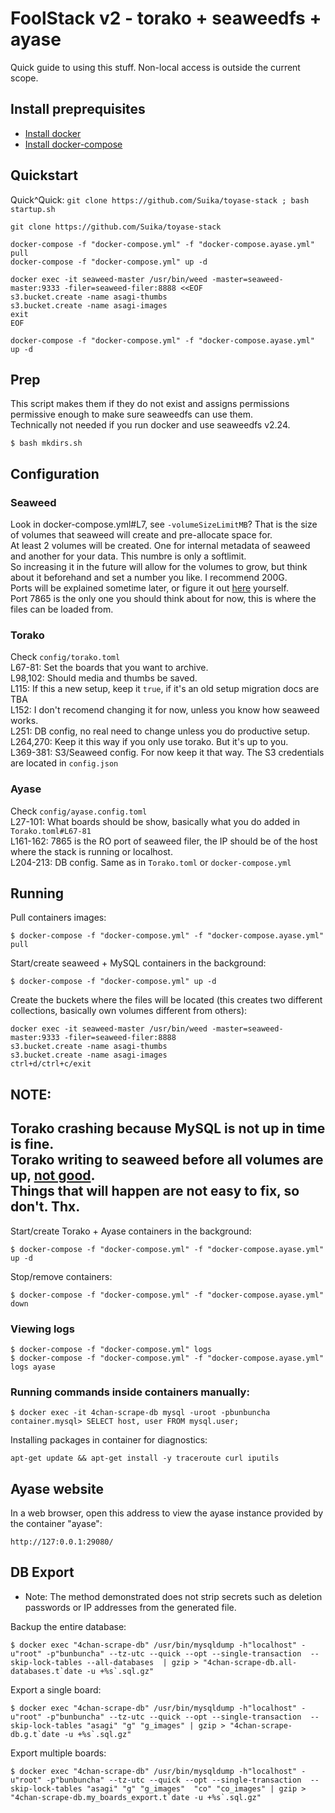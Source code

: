 # FoolStack v2 - torako + seaweedfs + ayase
Quick guide to using this stuff.
Non-local access is outside the current scope.

## Install preprequisites
* [Install docker](https://docs.docker.com/engine/install/)
* [Install docker-compose](https://docs.docker.com/compose/install/)

## Quickstart
Quick^Quick: `git clone https://github.com/Suika/toyase-stack ; bash startup.sh`

```
git clone https://github.com/Suika/toyase-stack

docker-compose -f "docker-compose.yml" -f "docker-compose.ayase.yml" pull
docker-compose -f "docker-compose.yml" up -d

docker exec -it seaweed-master /usr/bin/weed -master=seaweed-master:9333 -filer=seaweed-filer:8888 <<EOF
s3.bucket.create -name asagi-thumbs
s3.bucket.create -name asagi-images
exit
EOF

docker-compose -f "docker-compose.yml" -f "docker-compose.ayase.yml" up -d
```

## Prep
This script makes them if they do not exist and assigns permissions permissive enough to make sure seaweedfs can use them.  
Technically not needed if you run docker and use seaweedfs v2.24.
```
$ bash mkdirs.sh
```

## Configuration
### Seaweed
Look in docker-compose.yml#L7, see `-volumeSizeLimitMB`? That is the size of volumes that seaweed will create and pre-allocate space for.  
At least 2 volumes will be created. One for internal metadata of seaweed and another for your data. This numbre is only a softlimit.  
So increasing it in the future will allow for the volumes to grow, but think about it beforehand and set a number you like. I recommend 200G.  
Ports will be explained sometime later, or figure it out [here](https://github.com/chrislusf/seaweedfs/wiki) yourself.  
Port 7865 is the only one you should think about for now, this is where the files can be loaded from.

### Torako
Check `config/torako.toml`  
L67-81: Set the boards that you want to archive.  
L98,102: Should media and thumbs be saved.  
L115: If this a new setup, keep it `true`, if it's an old setup migration docs are TBA  
L152: I don't recomend changing it for now, unless you know how seaweed works.  
L251: DB config, no real need to change unless you do productive setup.  
L264,270: Keep it this way if you only use torako. But it's up to you.  
L369-381: S3/Seaweed config. For now keep it that way. The S3 credentials are located in `config.json`

### Ayase
Check `config/ayase.config.toml`  
L27-101: What boards should be show, basically what you do added in `Torako.toml#L67-81`  
L161-162: 7865 is the RO port of seaweed filer, the IP should be of the host where the stack is running or localhost.  
L204-213: DB config. Same as in `Torako.toml` or `docker-compose.yml`

## Running
Pull containers images:
```
$ docker-compose -f "docker-compose.yml" -f "docker-compose.ayase.yml" pull
```

Start/create seaweed + MySQL containers in the background:
```
$ docker-compose -f "docker-compose.yml" up -d
```

Create the buckets where the files will be located (this creates two different collections, basically own volumes different from others):
```
docker exec -it seaweed-master /usr/bin/weed -master=seaweed-master:9333 -filer=seaweed-filer:8888
s3.bucket.create -name asagi-thumbs
s3.bucket.create -name asagi-images
ctrl+d/ctrl+c/exit
```

NOTE:
----
Torako crashing because MySQL is not up in time is fine.  
Torako writing to seaweed before all volumes are up, [not good](https://youtu.be/FNWmn6bKOmk?t=1181).  
Things that will happen are not easy to fix, so don't. Thx.
----

Start/create Torako + Ayase containers in the background:
```
$ docker-compose -f "docker-compose.yml" -f "docker-compose.ayase.yml" up -d
```

Stop/remove containers:
```
$ docker-compose -f "docker-compose.yml" -f "docker-compose.ayase.yml" down
```


### Viewing logs
```
$ docker-compose -f "docker-compose.yml" logs
$ docker-compose -f "docker-compose.yml" -f "docker-compose.ayase.yml" logs ayase
```

### Running commands inside containers manually:
```
$ docker exec -it 4chan-scrape-db mysql -uroot -pbunbuncha
container.mysql> SELECT host, user FROM mysql.user;
```

Installing packages in container for diagnostics:
```
apt-get update && apt-get install -y traceroute curl iputils
```


## Ayase website
In a web browser, open this address to view the ayase instance provided by the container "ayase":

`http://127:0.0.1:29080/`


## DB Export
* Note: The method demonstrated does not strip secrets such as deletion passwords or IP addresses from the generated file.

Backup the entire database:
```
$ docker exec "4chan-scrape-db" /usr/bin/mysqldump -h"localhost" -u"root" -p"bunbuncha" --tz-utc --quick --opt --single-transaction  --skip-lock-tables --all-databases  | gzip > "4chan-scrape-db.all-databases.t`date -u +%s`.sql.gz"
```

Export a single board:
```
$ docker exec "4chan-scrape-db" /usr/bin/mysqldump -h"localhost" -u"root" -p"bunbuncha" --tz-utc --quick --opt --single-transaction  --skip-lock-tables "asagi" "g" "g_images" | gzip > "4chan-scrape-db.g.t`date -u +%s`.sql.gz"
```

Export multiple boards:
```
$ docker exec "4chan-scrape-db" /usr/bin/mysqldump -h"localhost" -u"root" -p"bunbuncha" --tz-utc --quick --opt --single-transaction  --skip-lock-tables "asagi" "g" "g_images"  "co" "co_images" | gzip > "4chan-scrape-db.my_boards_export.t`date -u +%s`.sql.gz"
```